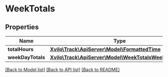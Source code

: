 # WeekTotals

## Properties
Name | Type | Description | Notes
------------ | ------------- | ------------- | -------------
**totalHours** | [**Xvilo\Track\ApiServer\Model\FormattedTime**](FormattedTime.md) |  | 
**weekDayTotals** | [**Xvilo\Track\ApiServer\Model\WeekTotalsWeekDayTotals**](WeekTotalsWeekDayTotals.md) |  | 

[[Back to Model list]](../README.md#documentation-for-models) [[Back to API list]](../README.md#documentation-for-api-endpoints) [[Back to README]](../README.md)



